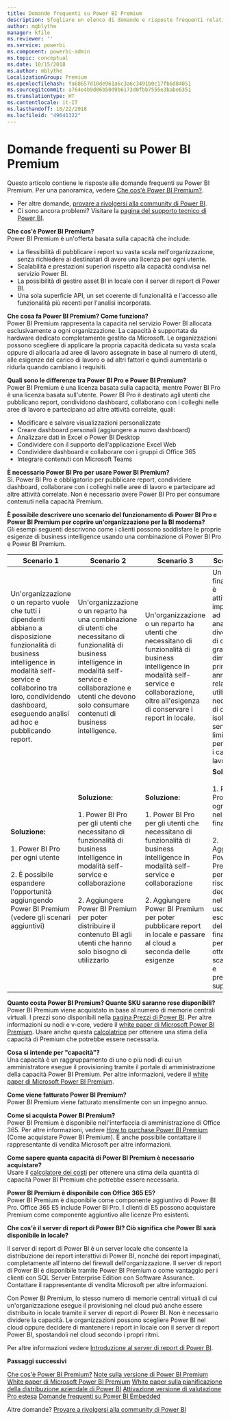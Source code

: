 ```yaml
---
title: Domande frequenti su Power BI Premium
description: Sfogliare un elenco di domande e risposte frequenti relative all'offerta Power BI Premium.
author: mgblythe
manager: kfile
ms.reviewer: ''
ms.service: powerbi
ms.component: powerbi-admin
ms.topic: conceptual
ms.date: 10/15/2018
ms.author: mblythe
LocalizationGroup: Premium
ms.openlocfilehash: fa68657d10de961a6c3a6c3491b0c17fb6d84051
ms.sourcegitcommit: a764e4b9d06b50d9b6173d0fbb7555e3babe6351
ms.translationtype: HT
ms.contentlocale: it-IT
ms.lasthandoff: 10/22/2018
ms.locfileid: "49641322"
---
```

# <a name="power-bi-premium-faq"></a>Domande frequenti su Power BI Premium

Questo articolo contiene le risposte alle domande frequenti su Power BI Premium. Per una panoramica, vedere [Che cos'è Power BI Premium?](service-premium.md).

* Per altre domande, [provare a rivolgersi alla community di Power BI](http://community.powerbi.com/).
* Ci sono ancora problemi? Visitare la [pagina del supporto tecnico di Power BI](https://powerbi.microsoft.com/support/).

**Che cos'è Power BI Premium?**  
Power BI Premium è un'offerta basata sulla capacità che include:

* La flessibilità di pubblicare i report su vasta scala nell'organizzazione, senza richiedere ai destinatari di avere una licenza per ogni utente.
* Scalabilità e prestazioni superiori rispetto alla capacità condivisa nel servizio Power BI.
* La possibilità di gestire asset BI in locale con il server di report di Power BI.
* Una sola superficie API, un set coerente di funzionalità e l'accesso alle funzionalità più recenti per l'analisi incorporata.

**Che cosa fa Power BI Premium? Come funziona?**  
Power BI Premium rappresenta la capacità nel servizio Power BI allocata esclusivamente a ogni organizzazione. La capacità è supportata da hardware dedicato completamente gestito da Microsoft. Le organizzazioni possono scegliere di applicare la propria capacità dedicata su vasta scala oppure di allocarla ad aree di lavoro assegnate in base al numero di utenti, alle esigenze del carico di lavoro o ad altri fattori e quindi aumentarla o ridurla quando cambiano i requisiti.

**Quali sono le differenze tra Power BI Pro e Power BI Premium?**  
Power BI Premium è una licenza basata sulla capacità, mentre Power BI Pro è una licenza basata sull'utente. Power BI Pro è destinato agli utenti che pubblicano report, condividono dashboard, collaborano con i colleghi nelle aree di lavoro e partecipano ad altre attività correlate, quali:

* Modificare e salvare visualizzazioni personalizzate
* Creare dashboard personali (aggiungere a nuovo dashboard)
* Analizzare dati in Excel o Power BI Desktop
* Condividere con il supporto dell'applicazione Excel Web
* Condividere dashboard e collaborare con i gruppi di Office 365
* Integrare contenuti con Microsoft Teams

**È necessario Power BI Pro per usare Power BI Premium?**  
Sì. Power BI Pro è obbligatorio per pubblicare report, condividere dashboard, collaborare con i colleghi nelle aree di lavoro e partecipare ad altre attività correlate. Non è necessario avere Power BI Pro per consumare contenuti nella capacità Premium.

**È possibile descrivere uno scenario del funzionamento di Power BI Pro e Power BI Premium per coprire un'organizzazione per la BI moderna?**  
Gli esempi seguenti descrivono come i clienti possono soddisfare le proprie esigenze di business intelligence usando una combinazione di Power BI Pro e Power BI Premium.

| Scenario 1 | Scenario 2 | Scenario 3 | Scenario 4 |
| --- | --- | --- | --- |
| Un'organizzazione o un reparto vuole che tutti i dipendenti abbiano a disposizione funzionalità di business intelligence in modalità self-service e collaborino tra loro, condividendo dashboard, eseguendo analisi ad hoc e pubblicando report. | Un'organizzazione o un reparto ha una combinazione di utenti che necessitano di funzionalità di business intelligence in modalità self-service e collaborazione e utenti che devono solo consumare contenuti di business intelligence. | Un'organizzazione o un reparto ha utenti che necessitano di funzionalità di business intelligence in modalità self-service e collaborazione, oltre all'esigenza di conservare i report in locale. | Un reparto finanziario è attivamente impegnato ad analizzare diversi set di dati di grandi dimensioni prima di un annuncio relativo agli utili e necessita di capacità isolata e senza limitazioni per gestire i carichi di lavoro. |
| **Soluzione:**<br/><br/>1. Power BI Pro per ogni utente<br/><br/>2. È possibile espandere l'opportunità aggiungendo Power BI Premium (vedere gli scenari aggiuntivi) |**Soluzione:**<br/><br/>1. Power BI Pro per gli utenti che necessitano di funzionalità di business intelligence in modalità self-service e collaborazione<br/><br/>2. Aggiungere Power BI Premium per poter distribuire il contenuto BI agli utenti che hanno solo bisogno di utilizzarlo |**Soluzione:**<br/><br/>1. Power BI Pro per gli utenti che necessitano di funzionalità di business intelligence in modalità self-service e collaborazione<br/><br/>2. Aggiungere Power BI Premium per poter pubblicare report in locale e passare al cloud a seconda delle esigenze |**Soluzione:**<br/><br/>1. Power BI Pro per ogni utente nel reparto finanziario<br/><br/>2. Aggiungere Power BI Premium per le risorse dedicate, nel cloud, a uso esclusivo del reparto finanziario, per ottenere scalabilità e prestazioni superiori |

**Quanto costa Power BI Premium? Quante SKU saranno rese disponibili?**  
Power BI Premium viene acquistato in base al numero di memorie centrali virtuali. I prezzi sono disponibili nella [pagina Prezzi di Power BI](https://powerbi.microsoft.com/pricing/). Per altre informazioni su nodi e v-core, vedere il [white paper di Microsoft Power BI Premium](https://aka.ms/pbipremiumwhitepaper). Usare anche questa [calcolatrice](https://powerbi.microsoft.com/calculator/) per ottenere una stima della capacità di Premium che potrebbe essere necessaria.

**Cosa si intende per "capacità"?**  
Una capacità è un raggruppamento di uno o più nodi di cui un amministratore esegue il provisioning tramite il portale di amministrazione della capacità Power BI Premium. Per altre informazioni, vedere il [white paper di Microsoft Power BI Premium](https://aka.ms/pbipremiumwhitepaper).

**Come viene fatturato Power BI Premium?**  
Power BI Premium viene fatturato mensilmente con un impegno annuo.

**Come si acquista Power BI Premium?**  
Power BI Premium è disponibile nell'interfaccia di amministrazione di Office 365. Per altre informazioni, vedere [How to purchase Power BI Premium](service-admin-premium-purchase.md) (Come acquistare Power BI Premium). È anche possibile contattare il rappresentante di vendita Microsoft per altre informazioni.

**Come sapere quanta capacità di Power BI Premium è necessario acquistare?**  
Usare il [calcolatore dei costi](https://powerbi.microsoft.com/calculator/) per ottenere una stima della quantità di capacità Power BI Premium che potrebbe essere necessaria.

**Power BI Premium è disponibile con Office 365 E5?**  
Power BI Premium è disponibile come componente aggiuntivo di Power BI Pro. Office 365 E5 include Power BI Pro. I clienti di E5 possono acquistare Premium come componente aggiuntivo alle licenze Pro esistenti.

**Che cos'è il server di report di Power BI? Ciò significa che Power BI sarà disponibile in locale?**

Il server di report di Power BI è un server locale che consente la distribuzione dei report interattivi di Power BI, nonché dei report impaginati, completamente all'interno del firewall dell'organizzazione. Il server di report di Power BI è disponibile tramite Power BI Premium o come vantaggio per i clienti con SQL Server Enterprise Edition con Software Assurance. Contattare il rappresentante di vendita Microsoft per altre informazioni.

Con Power BI Premium, lo stesso numero di memorie centrali virtuali di cui un'organizzazione esegue il provisioning nel cloud può anche essere distribuito in locale tramite il server di report di Power BI. Non è necessario dividere la capacità. Le organizzazioni possono scegliere Power BI nel cloud oppure decidere di mantenere i report in locale con il server di report Power BI, spostandoli nel cloud secondo i propri ritmi.

Per altre informazioni vedere [Introduzione al server di report di Power BI](report-server/get-started.md).

**Passaggi successivi**

[Che cos'è Power BI Premium?](service-premium.md)
[Note sulla versione di Power BI Premium](service-premium-release-notes.md)
[White paper di Microsoft Power BI Premium](https://aka.ms/pbipremiumwhitepaper)
[White paper sulla pianificazione della distribuzione aziendale di Power BI](https://aka.ms/pbienterprisedeploy)
[Attivazione versione di valutazione Pro estesa](service-extended-pro-trial.md)
[Domande frequenti su Power BI Embedded](developer/embedded-faq.md)

Altre domande? [Provare a rivolgersi alla community di Power BI](https://community.powerbi.com/)